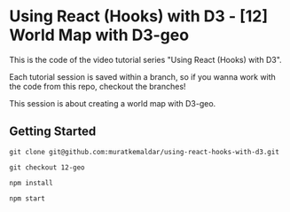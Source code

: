 # Using React (Hooks) with D3 - [12] World Map with D3-geo

This is the code of the video tutorial series "Using React (Hooks) with D3".

Each tutorial session is saved within a branch,
so if you wanna work with the code from this repo, checkout the branches!

This session is about creating a world map with D3-geo.

## Getting Started

`git clone git@github.com:muratkemaldar/using-react-hooks-with-d3.git`

`git checkout 12-geo`

`npm install`

`npm start`
